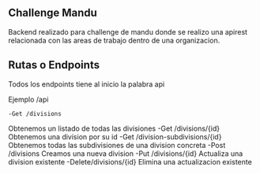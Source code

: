 ## Challenge Mandu

Backend realizado para challenge de mandu donde se realizo una apirest relacionada con las areas de trabajo dentro de una organizacion.

## Rutas o Endpoints

Todos los endpoints tiene al inicio la palabra api

Ejemplo /api

    -Get /divisions

Obtenemos un listado de todas las divisiones
-Get /divisions/{id}
Obtenemos una division por su id
-Get /division-subdivisions/{id}
Obtenemos todas las subdivisiones de una division concreta
-Post /divisions
Creamos una nueva division
-Put /divisions/{id}
Actualiza una division existente
-Delete/divisions/{id}
Elimina una actualizacion existente
